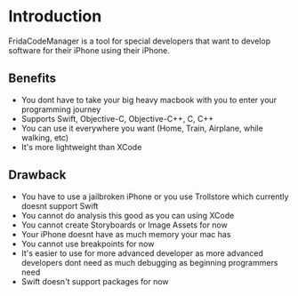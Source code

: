 # Introduction
FridaCodeManager is a tool for special developers that want to develop software for their iPhone using their iPhone.

## Benefits
- You dont have to take your big heavy macbook with you to enter your programming journey
- Supports Swift, Objective-C, Objective-C++, C, C++
- You can use it everywhere you want (Home, Train, Airplane, while walking, etc)
- It's more lightweight than XCode

## Drawback
- You have to use a jailbroken iPhone or you use Trollstore which currently doesnt support Swift
- You cannot do analysis this good as you can using XCode
- You cannot create Storyboards or Image Assets for now
- Your iPhone doesnt have as much memory your mac has
- You cannot use breakpoints for now
- It's easier to use for more advanced developer as more advanced developers dont need as much debugging as beginning programmers need
- Swift doesn't support packages for now
